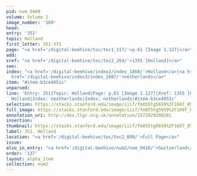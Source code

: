 ```yaml
---
pid: num_0409
volume: Volume 2
image_number: '109'
head: 
entry: '351'
topic: Holland
first_letter: 351-375
page: "<a href='/digital-beehive/toc/toc1_117/'>p.61 [Image 1.127]</a>"
add: 
xref: "<a href='/digital-beehive/toc/toc2_264/'>1355 [Holland]</a>"
see: 
index: "<a href='/digital-beehive/index2/index_1860/'>Holland</a>|<a href='/digital-beehive/index3/index_2669/'>neatherlands</a>|<a
  href='/digital-beehive/index3/index_2687/'>netherlands</a>"
item: "#item-b3ce4051c"
unparsed: 
line: 'Entry: 351|Topic: Holland|Page: p.61 [Image 1.127]|Xref: 1355 [Holland]|Index:
  Holland|Index: neatherlands|Index: netherlands|#item-b3ce4051c'
selection: https://stacks.stanford.edu/image/iiif/fm855tg5659%2F1607_0576/262,249,3055,401/full/0/default.jpg
full_image: https://stacks.stanford.edu/image/iiif/fm855tg5659%2F1607_0576/full/full/0/default.jpg
annotation_uri: http://dev.llgc.org.uk/annotation/1572029208281
insertion: 
thumbnail: https://stacks.stanford.edu/image/iiif/fm855tg5659%2F1607_0576/262,249,600,180/250,/0/default.jpg
label: 351. Holland
location: "<a href='/digital-beehive/toc/toc2_099/'>Full Page</a>"
issue: 
also_in_entry: "<a href='/digital-beehive/num2/num_0410/'>Switzerland</a>|<a href='/digital-beehive/num2/num_0411/'>Captivity</a>"
order: '137'
layout: alpha_item
collection: num2
---
```

